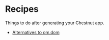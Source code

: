 # Recipes

Things to do after generating your Chestnut app.

* [Alternatives to om.dom](02_01_alternatives_to_om_dom.md)
